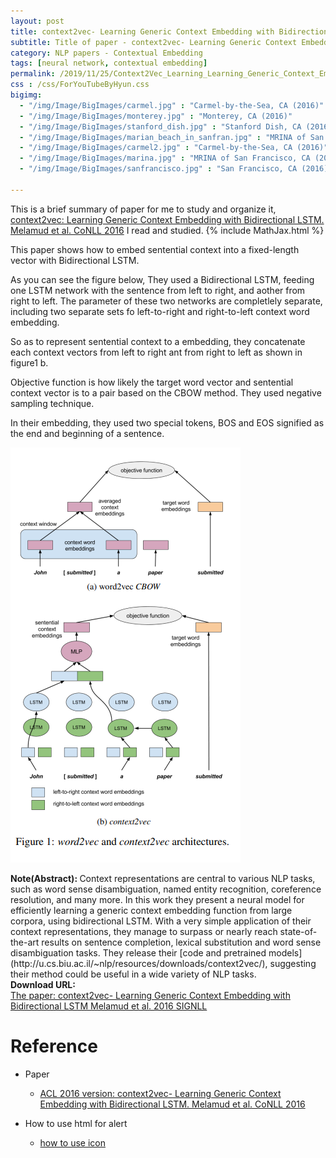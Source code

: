 ```yaml
---
layout: post
title: context2vec- Learning Generic Context Embedding with Bidirectional LSTM
subtitle: Title of paper - context2vec- Learning Generic Context Embedding with Bidirectional LSTM
category: NLP papers - Contextual Embedding
tags: [neural network, contextual embedding]
permalink: /2019/11/25/Context2Vec_Learning_Learning_Generic_Context_Embedding_with_Bidirectional_LSTM/
css : /css/ForYouTubeByHyun.css
bigimg: 
  - "/img/Image/BigImages/carmel.jpg" : "Carmel-by-the-Sea, CA (2016)"
  - "/img/Image/BigImages/monterey.jpg" : "Monterey, CA (2016)"
  - "/img/Image/BigImages/stanford_dish.jpg" : "Stanford Dish, CA (2016)"
  - "/img/Image/BigImages/marian_beach_in_sanfran.jpg" : "MRINA of San Francisco, CA (2016)"
  - "/img/Image/BigImages/carmel2.jpg" : "Carmel-by-the-Sea, CA (2016)"
  - "/img/Image/BigImages/marina.jpg" : "MRINA of San Francisco, CA (2016)"
  - "/img/Image/BigImages/sanfrancisco.jpg" : "San Francisco, CA (2016)"
  
---
```


This is a brief summary of paper for me to study and organize it, [context2vec: Learning Generic Context Embedding with Bidirectional LSTM. Melamud et al. CoNLL 2016](https://www.aclweb.org/anthology/K16-1006/) I read and studied. 
{% include MathJax.html %}

This paper shows how to embed sentential context into a fixed-length vector with Bidirectional LSTM. 

As you can see the figure below, They used a Bidirectional LSTM, feeding one LSTM network with the sentence from left to right, and aother from right to left. The parameter of these two networks are completlely separate, including two separate sets fo left-to-right and right-to-left context word embedding. 

So as to represent sentential context to a embedding, they concatenate each context vectors from left to right ant from right to left as shown in figure1 b.   

Objective function is how likely the target word vector and sentential context vector is to a pair based on the CBOW method. They used negative sampling technique.

In their embedding, they used two special tokens, BOS and EOS signified as the end and beginning of a sentence.

![Melamud et al. 2016 SIGNLL](/img/Image/NaturalLanguageProcessing/NLPLabs/Paper_Investigation/Contextual_Embedding/2019-11-25-Context2Vec_Learning_Learning_Generic_Context_Embedding_with_Bidirectional_LSTM/context2_vec.PNG)

<div class="alert alert-info" role="alert"><i class="fa fa-info-circle"></i> <b>Note(Abstract): </b>
Context representations are central to various NLP tasks, such as word sense disambiguation, named entity recognition, coreference resolution, and many more. In this work they present a neural model for efficiently learning a generic context embedding function from large corpora, using bidirectional LSTM. With a very simple application of their context representations, they manage to surpass or nearly reach state-of-the-art results on sentence completion, lexical substitution and word
sense disambiguation tasks. They release their [code and pretrained models](http://u.cs.biu.ac.il/~nlp/resources/downloads/context2vec/), suggesting their method could be useful in a wide variety of NLP tasks.
</div>
    
<div class="alert alert-success" role="alert"><i class="fa fa-paperclip fa-lg"></i> <b>Download URL: </b><br>
  <a href="https://www.aclweb.org/anthology/K16-1006/">The paper: context2vec- Learning Generic Context Embedding with Bidirectional LSTM Melamud et al. 2016 SIGNLL</a>
</div>

# Reference 

- Paper 
  - [ACL 2016 version: context2vec- Learning Generic Context Embedding with Bidirectional LSTM. Melamud et al. CoNLL 2016](https://www.aclweb.org/anthology/K16-1006/)
  
- How to use html for alert
  - [how to use icon](http://idratherbewriting.com/documentation-theme-jekyll/mydoc_icons.html)
































